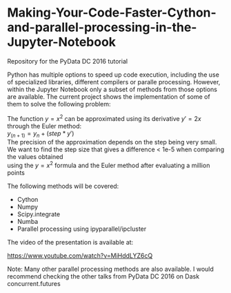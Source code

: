 # Making-Your-Code-Faster-Cython-and-parallel-processing-in-the-Jupyter-Notebook
Repository for the PyData DC 2016 tutorial

Python has multiple options to speed up code execution, including the use of specialized libraries, different compilers or 
paralle processing. However, within the Jupyter Notebook only a subset of methods from those options are available. The current project 
shows the implementation of some of them to solve the following problem:

The function $y=x^{2}$ can be approximated using its derivative $y'=2x$ through the Euler method:  
$y_{(n+1)} = y_n + (step*y')$  
The precision of the approximation depends on the step being very small.  
We want to find the step size that gives a difference < 1e-5 when comparing the values obtained  
using the $y=x^{2}$ formula and the Euler method after evaluating a million points  

The following methods will be covered:

- Cython
- Numpy
- Scipy.integrate
- Numba
- Parallel processing using ipyparallel/ipcluster

The video of the presentation is available at:

https://www.youtube.com/watch?v=MiHddLYZ6cQ

Note: Many other parallel processing methods are also available. I would recommend checking the other talks from PyData DC 2016 on Dask
concurrent.futures
